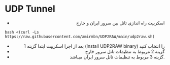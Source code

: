 # UDP Tunnel

<div align="right">


 - اسکریپت راه اندازی تانل بین سرور ایران و خارج
</div>
<div align="left">
 
```
bash <(curl -Ls https://raw.githubusercontent.com/amirmbn/UDP2RAW/main/udp2raw.sh)
```
</div>
<div align="right">



 - بعد از اجرا اسکریپت ابتدا گزینه 1 (Install UDP2RAW binary) را انتخاب کنید
 - گزینه 2 مربوط به تنظیمات تانل سرور خارج
 - گزینه 3 مربوط به تنظیمات تانل سرور ایران میباشد.
</div>
